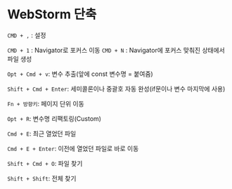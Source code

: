 # WebStorm 단축

`CMD + ,` : 설정

`CMD + 1` : Navigator로 포커스 이동
`CMD + N` : Navigator에 포커스 맞춰진 상태에서 파일 생성

`Opt + Cmd + v`: 변수 추출(앞에 const 변수명 = 붙여줌)

`Shift + Cmd + Enter`: 세미콜론이나 중괄호 자동 완성(if문이나 변수 마지막에 사용)

`Fn + 방향키`: 페이지 단위 이동

`Opt + R`: 변수명 리팩토링(Custom)

`Cmd + E`: 최근 열었던 파일

`Cmd + E + Enter`: 이전에 열었던 파일로 바로 이동

`Shift + Cmd + O`: 파일 찾기

`Shift + Shift`: 전체 찾기
